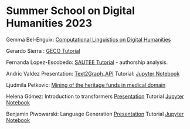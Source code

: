 # Summer School on Digital Humanities 2023

Gemma Bel-Enguix: [Computational Linguistics on Digital Humanities](https://github.com/PLN-disca-iimas/DigitalHumanitiesSchool/blob/main/ComputationalLinguistics%2BDigitalHumanities.pdf)

Gerardo Sierra : [GECO Tutorial](https://github.com/PLN-disca-iimas/DigitalHumanitiesSchool/blob/main/2023_Geco_Humanities.pdf) 

Fernanda Lopez-Escobedo: [SAUTEE Tutorial](https://github.com/PLN-disca-iimas/DigitalHumanitiesSchool/blob/main/SAUTEE%20Escuela%20de%20verano.pdf) - authorship analysis.

Andric Valdez 
  Presentation: [Text2Graph_API](https://github.com/PLN-disca-iimas/DigitalHumanitiesSchool/blob/main/Andric_Valdez_Press_Summer_School.pptx)
  Tutorial: [Jupyter Notebook](https://github.com/PLN-disca-iimas/DigitalHumanitiesSchool/blob/main/text2GraphAPI.ipynb)

Ljudmila Petkovic: [Mining of the heritage funds in medical domain](https://github.com/PLN-disca-iimas/DigitalHumanitiesSchool/blob/main/Circulations_UNAM2023.pdf)

Helena Gómez: 
Introduction to transformers [Presentation](https://github.com/PLN-disca-iimas/DigitalHumanitiesSchool/blob/main/intro-Attention-transformers.pdf)
Tutorial [Jupyter Notebook](https://github.com/PLN-disca-iimas/DigitalHumanitiesSchool/blob/main/demo_transformers_classification.ipynb)

Benjamin Piwowarski:
Language Generation [Presentation](https://teaching.piwowarski.fr/talks/2023/unam-scai/main.html?print-pdf#/)
Tutorial [Jupyter Notebook](https://github.com/PLN-disca-iimas/DigitalHumanitiesSchool/blob/main/UNAM_2023_Generation.ipynb)
